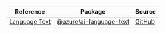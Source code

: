 | Reference | Package | Source |
|---|---|---|
|[Language Text](ai-language-text-readme.md)|[@azure/ai-language-text](https://www.npmjs.com/package/@azure/ai-language-text)|[GitHub](https://github.com/Azure/azure-sdk-for-js/blob/main/sdk/cognitivelanguage/ai-language-text)|
